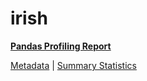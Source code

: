 # irish

[**Pandas Profiling Report**](https://epistasislab.github.io/pmlb/profile/irish.html)

[Metadata](metadata.yaml) | [Summary Statistics](summary_stats.tsv)

